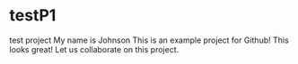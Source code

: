# testP1
test project
My name is Johnson
This is an example project for Github!
This looks great! Let us collaborate on this project.
